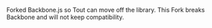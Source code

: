 Forked Backbone.js so Tout can move off the library.
This Fork breaks Backbone and will not keep compatibility.
